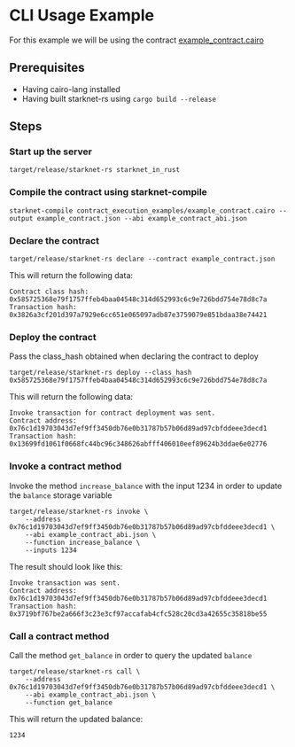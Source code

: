 # CLI Usage Example

For this example we will be using the contract [example_contract.cairo](../examples/contract_execution/example_contract.cairo)

## Prerequisites

- Having cairo-lang installed
- Having built starknet-rs using `cargo build --release`

## Steps

### Start up the server

```=bash
target/release/starknet-rs starknet_in_rust
```

### Compile the contract using starknet-compile

```=bash
starknet-compile contract_execution_examples/example_contract.cairo --output example_contract.json --abi example_contract_abi.json
```

### Declare the contract

```=bash
target/release/starknet-rs declare --contract example_contract.json
```

This will return the following data:

```=bash
Contract class hash: 0x585725368e79f1757ffeb4baa04548c314d652993c6c9e726bdd754e78d8c7a
Transaction hash: 0x3826a3cf201d397a7929e6cc651e065097adb87e3759079e851bdaa38e74421
```

### Deploy the contract

Pass the class_hash obtained when declaring the contract to deploy

```=bash
target/release/starknet-rs deploy --class_hash 0x585725368e79f1757ffeb4baa04548c314d652993c6c9e726bdd754e78d8c7a

```

This will return the following data:

```=bash
Invoke transaction for contract deployment was sent.
Contract address: 0x76c1d19703043d7ef9ff3450db76e0b31787b57b06d89ad97cbfddeee3decd1
Transaction hash: 0x13699fd1061f0668fc44bc96c348626abfff406010eef89624b3ddae6e02776
```

### Invoke a contract method

 Invoke the method `increase_balance` with the input 1234 in order to update the `balance` storage variable

```=bash
target/release/starknet-rs invoke \
    --address 0x76c1d19703043d7ef9ff3450db76e0b31787b57b06d89ad97cbfddeee3decd1 \
    --abi example_contract_abi.json \
    --function increase_balance \
    --inputs 1234
```

The result should look like this:

```=bash
Invoke transaction was sent.
Contract address: 0x76c1d19703043d7ef9ff3450db76e0b31787b57b06d89ad97cbfddeee3decd1
Transaction hash: 0x3719bf767be2a666f3c23e3cf97accafab4cfc528c20cd3a42655c35818be55
```

### Call a contract method

Call the method `get_balance` in order to query the updated `balance`

```=bash
target/release/starknet-rs call \
    --address 0x76c1d19703043d7ef9ff3450db76e0b31787b57b06d89ad97cbfddeee3decd1 \
    --abi example_contract_abi.json \
    --function get_balance
```

This will return the updated balance:

```=bash
1234
```
